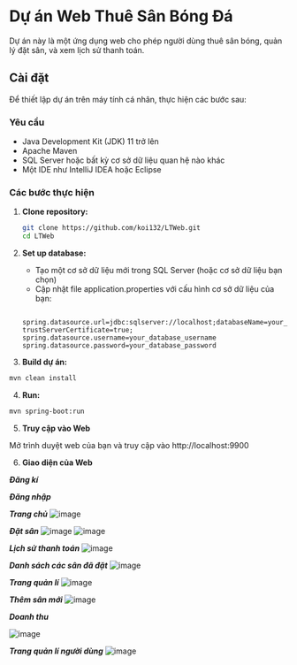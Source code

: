 # Dự án Web Thuê Sân Bóng Đá

Dự án này là một ứng dụng web cho phép người dùng thuê sân bóng, quản lý đặt sân, và xem lịch sử thanh toán.

## Cài đặt

Để thiết lập dự án trên máy tính cá nhân, thực hiện các bước sau:

### Yêu cầu

- Java Development Kit (JDK) 11 trở lên  
- Apache Maven  
- SQL Server hoặc bất kỳ cơ sở dữ liệu quan hệ nào khác  
- Một IDE như IntelliJ IDEA hoặc Eclipse  

### Các bước thực hiện

1. **Clone repository:**

   ```bash
   git clone https://github.com/koi132/LTWeb.git
   cd LTWeb

   ```
2. **Set up database:**

   - Tạo một cơ sở dữ liệu mới trong SQL Server (hoặc cơ sở dữ liệu bạn chọn)
   - Cập nhật file application.properties với cấu hình cơ sở dữ liệu của bạn:

   ```
   
   spring.datasource.url=jdbc:sqlserver://localhost;databaseName=your_database_name;
   trustServerCertificate=true;
   spring.datasource.username=your_database_username
   spring.datasource.password=your_database_password
   
   ```
3. **Build dự án:**
  ```bash
  mvn clean install
  ```
4. **Run:**
  ```bash
  mvn spring-boot:run
  ```
5. **Truy cập vào Web**

Mở trình duyệt web của bạn và truy cập vào http://localhost:9900

6. **Giao diện của Web**

***Đăng kí***

***Đăng nhập***

***Trang chủ***
![image](https://github.com/user-attachments/assets/cb455e0d-e783-4881-ad29-7837bb5d05a0)

***Đặt sân***
![image](https://github.com/user-attachments/assets/929f2fbe-d15e-4679-b130-f958426aef72)
![image](https://github.com/user-attachments/assets/6b951d60-94d7-422e-897f-2999f2e62360)

***Lịch sử thanh toán***
![image](https://github.com/user-attachments/assets/e105e7f7-609d-4e41-bd7a-ff226d24dd40)

***Danh sách các sân đã đặt***
![image](https://github.com/user-attachments/assets/086df858-d858-44e2-aac0-d3274ffc9dc4)

***Trang quản lí***
![image](https://github.com/user-attachments/assets/761a4f01-9e0c-46df-ae13-25950557a347)

***Thêm sân mới***
![image](https://github.com/user-attachments/assets/0652ff74-415e-487a-8f87-fb0f95c9ffb8)

***Doanh thu***

![image](https://github.com/user-attachments/assets/606fd242-a012-4cda-a985-36c48a6d89c8)


***Trang quản lí người dùng***
![image](https://github.com/user-attachments/assets/63e415fa-42f0-4145-8df7-07651c3bc9de)


   
